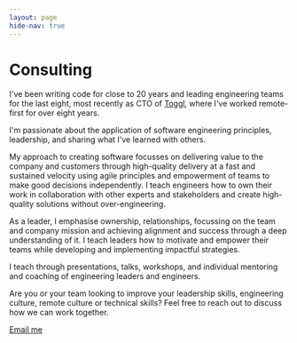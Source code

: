 ```yaml
---
layout: page
hide-nav: true
---
```


# Consulting 

I've been writing code for close to 20 years and leading engineering teams for the last eight, most recently as CTO of [Toggl](https://toggl.com/mission/ "About Toggl"), where I've worked remote-first for over eight years.

I'm passionate about the application of software engineering principles, leadership, and sharing what I've learned with others.

My approach to creating software focusses on delivering value to the company and customers through high-quality delivery at a fast and sustained velocity using agile principles and empowerment of teams to make good decisions independently.
I teach engineers how to own their work in collaboration with other experts and stakeholders and create high-quality solutions without over-engineering.

As a leader, I emphasise ownership, relationships, focussing on the team and company mission and achieving alignment and success through a deep understanding of it. I teach leaders how to motivate and empower their teams while developing and implementing impactful strategies.

I teach through presentations, talks, workshops, and individual mentoring and coaching of engineering leaders and engineers.

Are you or your team looking to improve your leadership skills, engineering culture, remote culture or technical skills? Feel free to reach out to discuss how we can work together.

<a href="mailto:paul@paulscharf.com" class="cta">Email me</a>
